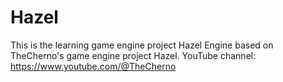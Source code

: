 # Hazel
This is the learning game engine project Hazel Engine based on TheCherno's game engine project Hazel. YouTube channel: https://www.youtube.com/@TheCherno

